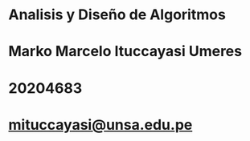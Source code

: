 # Analisis y Diseño de Algoritmos

# Marko Marcelo Ituccayasi Umeres

# 20204683
# mituccayasi@unsa.edu.pe